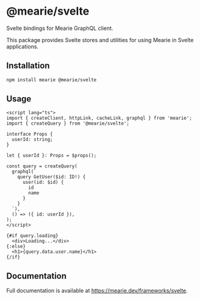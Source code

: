 # @mearie/svelte

Svelte bindings for Mearie GraphQL client.

This package provides Svelte stores and utilities for using Mearie in Svelte
applications.

## Installation

```bash
npm install mearie @mearie/svelte
```

## Usage

```svelte
<script lang="ts">
import { createClient, httpLink, cacheLink, graphql } from 'mearie';
import { createQuery } from '@mearie/svelte';

interface Props {
  userId: string;
}

let { userId }: Props = $props();

const query = createQuery(
  graphql(`
    query GetUser($id: ID!) {
      user(id: $id) {
        id
        name
      }
    }
  `),
  () => ({ id: userId }),
);
</script>

{#if query.loading}
  <div>Loading...</div>
{:else}
  <h1>{query.data.user.name}</h1>
{/if}
```

## Documentation

Full documentation is available at <https://mearie.dev/frameworks/svelte>.
